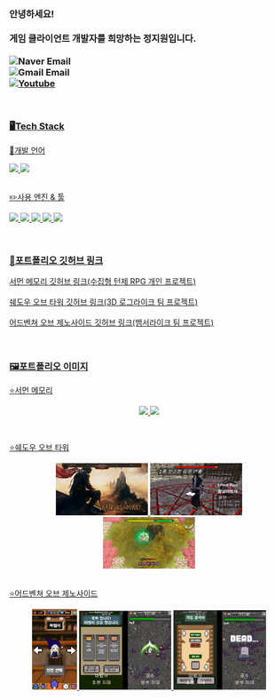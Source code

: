 <h3>안녕하세요!<br><br>
게임 클라이언트 개발자를 희망하는 정지원입니다.<br><br>
<img src="https://img.shields.io/badge/rko6789@naver.com-007C4A?style=flat&logo=naver&logoColor=white" alt="Naver Email"><br>
<img src="https://img.shields.io/badge/jgw990929@gmail.com-D14836?style=flat&logo=gmail&logoColor=white" alt="Gmail Email"><br>
<a href="https://www.youtube.com/@Ji_One_E"><img src="https://img.shields.io/badge/ji_Circle-D14836?style=flat&logo=Youtube&logoColor=white" alt="Youtube">
</h3><br>
  
<h3>🖥️Tech Stack</h3>
🔡개발 언어
<p align="left">
<img src="https://img.shields.io/badge/CSHARP-239120?style=flat&logo=c-sharp&logoColor=white">
<img src="https://img.shields.io/badge/CPLUSPLUS-00599C?style=flat&logo=c%2B%2B&logoColor=white">
</p>
<br>
✏️사용 엔진 & 툴
<p align="left">
  <img src="https://img.shields.io/badge/Unity-000000?style=flat&logo=unity&logoColor=white" width="10%" />
  <img src="https://img.shields.io/badge/GitHub%20Desktop-181717?style=flat&logo=github&logoColor=white" width="15%" />
  <img src="https://img.shields.io/badge/Visual%20Studio-5C2D91?style=flat&logo=visual-studio&logoColor=white" width="10%" />
  <img src="https://img.shields.io/badge/Aseprite-FF5C5C?style=flat&logo=aseprite&logoColor=white" width="9%" />
  <img src="https://img.shields.io/badge/PlayFab-ED1C24?style=flat&logo=playfab&logoColor=white" width="7%" />
</p><br>

<h3>📂포트폴리오 깃허브 링크</h3>
<a href="https://github.com/NickJeongWib/SummonMemory">서먼 메모리 깃허브 링크(수집형 턴제 RPG 개인 프로젝트)<br><br>
<a href="https://github.com/WhiteBless/MjprojectBBB">쉐도우 오브 타워 깃허브 링크(3D 로그라이크 팀 프로젝트)<br><br>
<a href="https://github.com/NickJeongWib/School_Survival_Project">어드벤쳐 오브 제노사이드 깃허브 링크(뱀서라이크 팀 프로젝트)<br><br><br>


<h3>🖼️포트폴리오 이미지</h3>
⭐서먼 메모리
<p align="center">
  <img src="https://img1.daumcdn.net/thumb/R1280x0/?scode=mtistory2&fname=https%3A%2F%2Fblog.kakaocdn.net%2Fdna%2FbInuh0%2FbtsQe5JUv4K%2FAAAAAAAAAAAAAAAAAAAAAMuana1BgngLJGxEAaZFNjRsm0AgSUyc7HE5a6Ul3h8m%2Fimg.png%3Fcredential%3DyqXZFxpELC7KVnFOS48ylbz2pIh7yKj8%26expires%3D1759244399%26allow_ip%3D%26allow_referer%3D%26signature%3D9cAUyWU6h67NXqTxy2yzBF9sDTk%253D" width="45%" />
  <img src="https://img1.daumcdn.net/thumb/R1280x0/?scode=mtistory2&fname=https%3A%2F%2Fblog.kakaocdn.net%2Fdna%2Fctmj2P%2FbtsQer019tx%2FAAAAAAAAAAAAAAAAAAAAAGOKry-xl8bZ7JxeYMJ-MHTRWgc_W22pd4INI55aC9U4%2Fimg.png%3Fcredential%3DyqXZFxpELC7KVnFOS48ylbz2pIh7yKj8%26expires%3D1759244399%26allow_ip%3D%26allow_referer%3D%26signature%3D2YDvCl4%252FkmusQc%252FI1pAiyJjJieE%253D" width="45%" />
</p><br>

⭐쉐도우 오브 타워
<p align="center">
  <img src="https://raw.githubusercontent.com/NickJeongWib/Repo_Image/refs/heads/main/SOT/SotMainImg.png" width="33%" />
  <img src="https://raw.githubusercontent.com/NickJeongWib/Repo_Image/refs/heads/main/SOT/ReaperImage.png" width="33%" />
  <img src="https://raw.githubusercontent.com/NickJeongWib/Repo_Image/refs/heads/main/SOT/Stone.png" width="33%" />
</p><br>
⭐어드벤쳐 오브 제노사이드
<p align="center">
  <img src="https://raw.githubusercontent.com/NickJeongWib/Repo_Image/refs/heads/main/AOG/AOG_Lobby.png" width="16%" />
  <img src="https://raw.githubusercontent.com/NickJeongWib/Repo_Image/refs/heads/main/AOG/AOG_InGame.png" width="33%" />
  <img src="https://raw.githubusercontent.com/NickJeongWib/Repo_Image/refs/heads/main/AOG/AOG_GameEnd.png" width="33%" />
</p><br>
<!--<a href="https://www.youtube.com/watch?v=pAdqJfbeLJE&t=225s">타워 오브 쉐도우 플레이 영상<br>
<a href="https://www.youtube.com/watch?v=pAdqJfbeLJE&t=225s"><img src="https://raw.githubusercontent.com/NickJeongWib/NickJeongWib/refs/heads/main/Images/Shadow_BG.png"  width="600"/></a>
###
###
###
###
<br>
<a href="https://www.youtube.com/watch?v=5ywqxeDWAP8">어드벤쳐 오브 제노사이드 플레이 영상<br>
<a href="https://www.youtube.com/watch?v=5ywqxeDWAP8"><img src="https://raw.githubusercontent.com/NickJeongWib/NickJeongWib/refs/heads/main/Images/Adventure_Genocide.png"  width="250"/></a><br>


